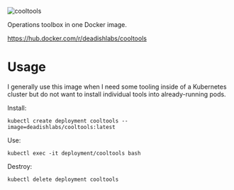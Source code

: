 ![cooltools](https://user-images.githubusercontent.com/26773170/76101378-54c5af80-5f9c-11ea-96c2-4504f661f69f.gif)

Operations toolbox in one Docker image.

https://hub.docker.com/r/deadishlabs/cooltools

# Usage

I generally use this image when I need some tooling inside of a Kubernetes cluster but do not want to install individual tools into already-running pods.

Install:

`kubectl create deployment cooltools --image=deadishlabs/cooltools:latest`

Use:

`kubectl exec -it deployment/cooltools bash`

Destroy:

`kubectl delete deployment cooltools`